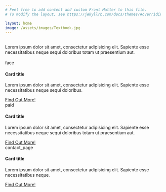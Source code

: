 ```yaml
---
# Feel free to add content and custom Front Matter to this file.
# To modify the layout, see https://jekyllrb.com/docs/themes/#overriding-theme-defaults

layout: home
image: /assets/images/Textbook.jpg
---
```

<!-- ![BGGP textbook]({{ site.baseurl }}/assets/images/morsons3.jpg "BGGP") 

![BGGP textbook]({{ page.image | relative_url}} "BGGP") 
-->

<br/>

<div>
  Lorem ipsum dolor sit amet, consectetur adipisicing elit. Sapiente esse necessitatibus neque sequi doloribus totam ut praesentium aut.
</div>

<br/>

<!-- /.row -->

<div class="row">
  <div class="col-md-4 mb-5">
    <div class="card border-5 shadow h-100">
    <span class="material-icons md-64 green600 px-lg-5 py-lg-5 mx-auto">face</span>
      <div class="card-body">
        <h4 class="card-title">Card title</h4>
        <p class="card-text">
          Lorem ipsum dolor sit amet, consectetur adipisicing elit. Sapiente
          esse necessitatibus neque sequi doloribus.
        </p>
      </div>
      <div class="card-footer">
        <a href="#" class="btn btn-outline-success">Find Out More!</a>
      </div>
    </div>
  </div>

  <div class="col-md-4 mb-5">
    <div class="card border-0 shadow h-100">
       <span class="material-icons md-64 green600 px-lg-5 py-lg-5 mx-auto">paid</span>
      <div class="card-body">
        <h4 class="card-title">Card title</h4>
        <p class="card-text">
          Lorem ipsum dolor sit amet, consectetur adipisicing elit. Sapiente
          esse necessitatibus neque sequi doloribus totam ut praesentium aut.
        </p>
      </div>
      <div class="card-footer">
        <a href="#" class="btn btn-outline-success">Find Out More!</a>
      </div>
    </div>
  </div>

  <div class="col-md-4 mb-5">
    <div class="card border-0 shadow h-100">
      <span class="material-icons md-64 green600 px-lg-5 py-lg-5 mx-auto">contact_page</span>
      <div class="card-body">
        <h4 class="card-title">Card title</h4>
        <p class="card-text">
          Lorem ipsum dolor sit amet, consectetur adipisicing elit. Sapiente
          esse necessitatibus neque.
        </p>
      </div>
      <div class="card-footer">
        <a href="#" class="btn btn-outline-success">Find Out More!</a>
      </div>
    </div>
  </div>
</div>
<!-- /.row -->
